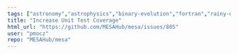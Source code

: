 ```yaml
---
tags: ["astronomy","astrophysics","binary-evolution","fortran","rainy-day","stellar-astrophysics","stellar-evolution"]
title: "Increase Unit Test Coverage"
html_url: "https://github.com/MESAHub/mesa/issues/805"
user: "pmocz"
repo: "MESAHub/mesa"
---
```


